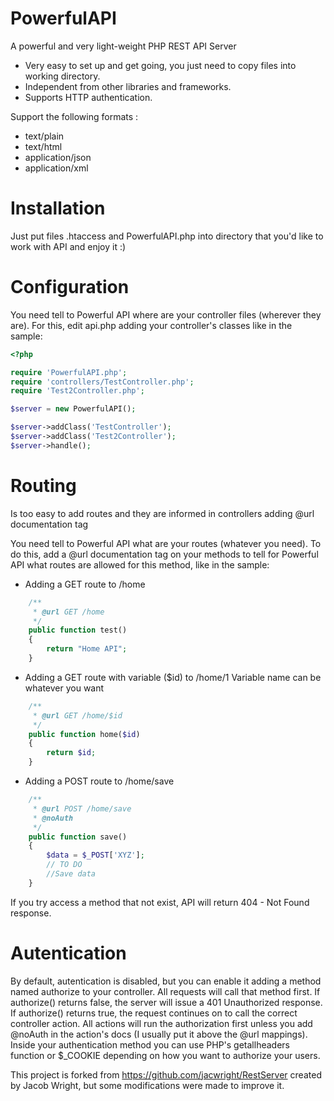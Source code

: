 # PowerfulAPI
A powerful and very light-weight PHP REST API Server

* Very easy to set up and get going, you just need to copy files into working directory.
* Independent from other libraries and frameworks.
* Supports HTTP authentication.

Support the following formats :
* text/plain
* text/html
* application/json
* application/xml

# Installation
Just put files .htaccess and PowerfulAPI.php into directory that you'd like to work with API and enjoy it :)

# Configuration
You need tell to Powerful API where are your controller files (wherever they are). For this, edit api.php adding your controller's classes like in the sample:

```php
<?php

require 'PowerfulAPI.php';
require 'controllers/TestController.php';
require 'Test2Controller.php';

$server = new PowerfulAPI();

$server->addClass('TestController');
$server->addClass('Test2Controller');
$server->handle();
```
# Routing
Is too easy to add routes and they are informed in controllers adding @url documentation tag 

You need tell to Powerful API what are your routes (whatever you need). To do this, add a @url documentation tag on your methods to tell for Powerful API what routes are allowed for this method, like in the sample:

* Adding a GET route to /home
```php
    /**
     * @url GET /home
     */
    public function test()
    {
        return "Home API";
    }
```

* Adding a GET route with variable ($id) to /home/1
Variable name can be whatever you want
```php
    /**
     * @url GET /home/$id
     */
    public function home($id)
    {
        return $id;
    }
```

* Adding a POST route to /home/save
```php
    /**
     * @url POST /home/save
     * @noAuth
     */
    public function save()
    {
        $data = $_POST['XYZ']; 
        // TO DO
        //Save data
    }
```
If you try access a method that not exist, API will return 404 - Not Found response.

# Autentication

By default, autentication is disabled, but you can enable it adding a method named authorize to your controller. All requests will call that method first. If authorize() returns false, the server will issue a 401 Unauthorized response. If authorize() returns true, the request continues on to call the correct controller action. All actions will run the authorization first unless you add @noAuth in the action's docs (I usually put it above the @url mappings).
Inside your authentication method you can use PHP's getallheaders function or $_COOKIE depending on how you want to authorize your users.


This project is forked from https://github.com/jacwright/RestServer created by Jacob Wright, but some modifications were made to improve it. 



